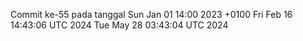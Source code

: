 Commit ke-55 pada tanggal Sun Jan 01 14:00 2023 +0100
Fri Feb 16 14:43:06 UTC 2024
Tue May 28 03:43:04 UTC 2024

